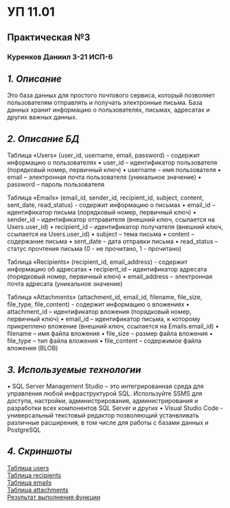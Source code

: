 # УП 11.01
## Практическая №3
### Куренков Даниил 3-21 ИСП-6

## *1. Описание*
Это база данных для простого почтового сервиса, который позволяет пользователям отправлять и получать электронные письма. База данных хранит информацию о пользователях, письмах, адресатах и других важных данных.

## *2. Описание БД*
Таблица «Users» (user_id, username, email, password) - содержит информацию о пользователях
•	user_id – идентификатор пользователя (порядковый номер, первичный ключ)
•	username – имя пользователя
•	email – электронная почта пользователя (уникальное значение)
•	password – пароль пользователя

Таблица «Emails» (email_id, sender_id, recipient_id, subject, content, sent_date, read_status) - содержит информацию о письмах
•	email_id – идентификатор письма (порядковый номер, первичный ключ)
•	sender_id – идентификатор отправителя (внешний ключ, ссылается на Users.user_id)
•	recipient_id – идентификатор получателя (внешний ключ, ссылается на Users.user_id)
•	subject – тема письма
•	content – содержание письма
•	sent_date – дата отправки письма
•	read_status – статус прочтения письма (0 - не прочитано, 1 - прочитано)

Таблица «Recipients» (recipient_id, email_address) - содержит информацию об адресатах
•	recipient_id – идентификатор адресата (порядковый номер, первичный ключ)
•	email_address – электронная почта адресата (уникальное значение)

Таблица «Attachments» (attachment_id, email_id, filename, file_size, file_type, file_content) - содержит информацию о вложениях
•	attachment_id – идентификатор вложения (порядковый номер, первичный ключ)
•	email_id – идентификатор письма, к которому прикреплено вложение (внешний ключ, ссылается на Emails.email_id)
•	filename – имя файла вложения
•	file_size – размер файла вложения
•	file_type – тип файла вложения
•	file_content – содержимое файла вложения (BLOB)

## *3. Используемые технологии*  
•	SQL Server Management Studio – это интегрированная среда для управления любой инфраструктурой SQL. Используйте SSMS для доступа, настройки, администрирования, администрирования и разработки всех компонентов SQL Server и других
•	Visual Studio Code - универсальный текстовый редактор позволяющий устанвливать различные расширения, в том числе для работы с базами данных и PostgreSQL

## *4. Скриншоты*
[Таблица users](https://github.com/daniil-vpt/new-up3/blob/main/Demonstration/изображение_2024-10-02_142625824.png)   
[Таблица recipients](https://github.com/daniil-vpt/new-up3/blob/main/Demonstration/изображение_2024-10-02_142655427.png)  
[Таблица emails](https://github.com/daniil-vpt/new-up3/blob/main/Demonstration/изображение_2024-10-02_142827272.png)  
[Таблица attachments](https://github.com/daniil-vpt/new-up3/blob/main/Demonstration/изображение_2024-10-02_142852677.png)  
[Результат выполнения функции](https://github.com/daniil-vpt/new-up3/blob/main/Demonstration/изображение_2024-10-02_142915490.png)  

